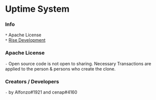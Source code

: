 # Uptime System
### Info
`*` Apache License <br>
`*` [Rise Development](https://discord.gg/R73R2Sm)



### Apache License
`-` Open source code is not open to sharing. Necessary Transactions are applied to the person & persons who create the clone.



### Creators / Developers
`-` by Alfonzo#1921 and cenap#4160
